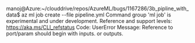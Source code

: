 

manoj@Azure:~/clouddrive/repos/AzureML/bugs/1167286/3b_pipline_with_data$ az ml job create --file pipeline.yml
Command group 'ml job' is experimental and under development. Reference and support levels: https://aka.ms/CLI_refstatus
Code: UserError
Message: Reference to port/param should begin with inputs. or outputs.
